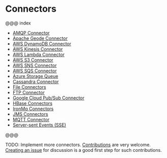 # Connectors

@@@ index

* [AMQP Connector](amqp.md)
* [Apache Geode Connector](geode.md)
* [AWS DynamoDB Connector](dynamodb.md)
* [AWS Kinesis Connector](kinesis.md)
* [AWS Lambda Connector](awslambda.md)
* [AWS S3 Connector](s3.md)
* [AWS SNS Connector](sns.md)
* [AWS SQS Connector](sqs.md)
* [Azure Storage Queue](azure-storage-queue.md)
* [Cassandra Connector](cassandra.md)
* [File Connectors](file.md)
* [FTP Connector](ftp.md)
* [Google Cloud Pub/Sub Connector](google-cloud-pub-sub.md)
* [HBase Connectors](hbase.md)
* [IronMq Connectors](ironmq.md)
* [JMS Connectors](jms.md)
* [MQTT Connector](mqtt.md)
* [Server-sent Events (SSE)](sse.md)

@@@

TODO: Implement more connectors. [Contributions](https://github.com/akka/alpakka/blob/master/CONTRIBUTING.md) are very welcome.
[Creating an issue](https://github.com/akka/alpakka/issues) for discussion is a good first step for such contributions.


